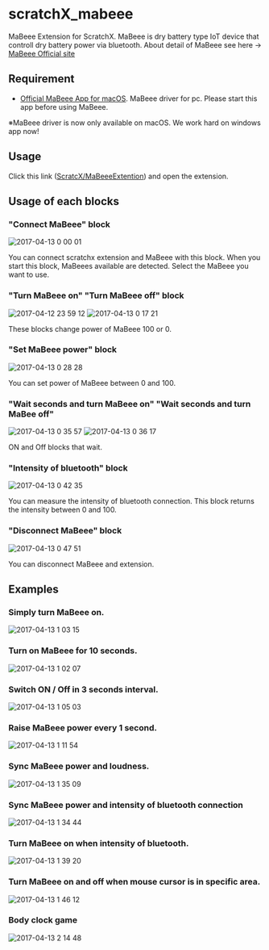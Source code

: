 # scratchX_mabeee
MaBeee Extension for ScratchX.
MaBeee is dry battery type IoT device that controll dry battery power via bluetooth.
About detail of MaBeee see here -> [MaBeee Official site](https://mabeee.mobi/)

## Requirement

- [Official MaBeee App for macOS](https://github.com/novars-jp/MaBeeeMacApp).
MaBeee driver for pc. Please start this app before using MaBeee.

※MaBeee driver is now only available on macOS. We work hard on windows app now!

## Usage
Click this link ([ScratcX/MaBeeeExtention](http://scratchx.org/?url=https://novars-jp.github.io/scratchX_mabeee/mabeee.js#scratch)) and open the extension.

## Usage of each blocks
### "Connect MaBeee" block
![2017-04-13 0 00 01](https://cloud.githubusercontent.com/assets/24409457/25064963/04cbcf14-2241-11e7-8f6c-20c9db15b236.png)

You can connect scratchx extension and MaBeee with this block.
When you start this block, MaBeees available are detected. Select the MaBeee you want to use.

### "Turn MaBeee on" "Turn MaBeee off" block
![2017-04-12 23 59 12](https://cloud.githubusercontent.com/assets/24409457/25064967/218eb4d6-2241-11e7-9101-8138e83a5e3e.png)
![2017-04-13 0 17 21](https://cloud.githubusercontent.com/assets/24409457/25064969/25e75d1c-2241-11e7-9411-07d98e43dcf0.png)

These blocks change power of MaBeee 100 or 0.

### "Set MaBeee power" block
![2017-04-13 0 28 28](https://cloud.githubusercontent.com/assets/24409457/25064974/3af804d6-2241-11e7-8586-b3fd8fec2031.png)

You can set power of MaBeee between 0 and 100.

### "Wait seconds and turn MaBeee on" "Wait seconds and turn MaBee off"
![2017-04-13 0 35 57](https://cloud.githubusercontent.com/assets/24409457/25064976/48df2aa2-2241-11e7-8d3e-283b04d77317.png)
![2017-04-13 0 36 17](https://cloud.githubusercontent.com/assets/24409457/25064977/4a9db05c-2241-11e7-8402-822db6bd3e7a.png)

ON and Off blocks that wait.

### "Intensity of bluetooth" block
![2017-04-13 0 42 35](https://cloud.githubusercontent.com/assets/24409457/25064986/573b650c-2241-11e7-9efa-25439ac80d6d.png)

You can measure the intensity of bluetooth connection.
This block returns the intensity between 0 and 100.

### "Disconnect MaBeee" block
![2017-04-13 0 47 51](https://cloud.githubusercontent.com/assets/24409457/25064988/613127e0-2241-11e7-930c-ce913b16ce22.png)

You can disconnect MaBeee and extension.

## Examples

### Simply turn MaBeee on.
![2017-04-13 1 03 15](https://cloud.githubusercontent.com/assets/24409457/25065029/d8f9393e-2241-11e7-8dcc-1b55c8c0c3fb.png)

### Turn on MaBeee for 10 seconds.
![2017-04-13 1 02 07](https://cloud.githubusercontent.com/assets/24409457/25065013/c1a86f8e-2241-11e7-98e0-cf770cab0081.png)

### Switch ON / Off in 3 seconds interval.
![2017-04-13 1 05 03](https://cloud.githubusercontent.com/assets/24409457/25065033/f2d760f6-2241-11e7-92b3-948e062742f6.png)

### Raise MaBeee power every 1 second.
![2017-04-13 1 11 54](https://cloud.githubusercontent.com/assets/24409457/25065078/13b72166-2243-11e7-8dde-5167352eea1f.png)


### Sync MaBeee power and loudness.
![2017-04-13 1 35 09](https://cloud.githubusercontent.com/assets/24409457/25065042/2d1bc7e8-2242-11e7-86b4-ea41f3ef015a.png)

### Sync MaBeee power and intensity of bluetooth connection
![2017-04-13 1 34 44](https://cloud.githubusercontent.com/assets/24409457/25065044/30fd5b4c-2242-11e7-8030-54c770142ebf.png)

### Turn MaBeee on when intensity of bluetooth.
![2017-04-13 1 39 20](https://cloud.githubusercontent.com/assets/24409457/25065047/50148b54-2242-11e7-8115-6abaf6d6f04a.png)

### Turn MaBeee on and off when mouse cursor is in specific area.
![2017-04-13 1 46 12](https://cloud.githubusercontent.com/assets/24409457/25065051/6477b562-2242-11e7-9d63-c85ee64b1a7d.png)

### Body clock game
![2017-04-13 2 14 48](https://cloud.githubusercontent.com/assets/24409457/25065060/7fd1c62c-2242-11e7-843f-17c41d06041e.png)
